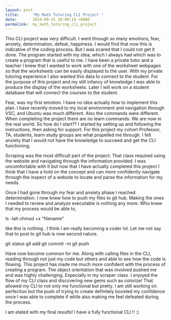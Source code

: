 ```yaml
---
layout: post
title:      "My Math Tutoring CLI Project "
date:       2019-09-15 20:09:19 +0000
permalink:  my_math_tutoring_cli_project
---
```



This CLI project was very difficult.  I went through so many emotions, fear, anxiety, determination, defeat, happiness. I would find that now this is indicative of the coding process.  But I was scared that I could not get it done.  The program started with my idea, which I always had which was to create a program that is useful to me.  I have been a private tutor and a teacher I knew that I wanted to work with one of the worksheet webpages so that the worksheets can be easily displayed to the user.  With my private tutoring experience I also wanted this data to connect to the student.  For the purpose of this project and my still infancy of knowledge I was able to produce the display of the worksheets.  Later I will work on a student database that will connect the courses to the student.

Fear, was my first emotion.  I have no idea actually how to implement this plan.  I have recently moved to my local environment and navigation through VSC, and Ubuntu was much different.  Also the commands were different.  When completing the project there are no learn commands.  We are now in the real world.  So how do I start?? I started by setting up and following the instructions, then asking for support.  For this project my cohort Professor, TA, students, learn study groups are what propelled me through.  I felt anxiety that I would not have the knowledge to succeed and get the CLI functioning.  

Scraping was the most difficult part of the project.  That class required using the website and navigating through the information provided.  I was uncomfortable with it but now that I have actually completed this project I think that I have a hold on the concept and can more confidently navigate through the inspect of a website to locate and parse the information for my needs.  

Once I had gone through my fear and anxiety phase I reached determination.  I now knew how to push my files to git hub.  Making the ones I needed to review and analyze executable is nothing any more.  Who knew that my process would  be able to, 

ls -lah 
chmod +x "filename"

like this is nothing .  I think I am really becoming a coder lol.  Let me not say that to post to git hub is now second nature.  

git status 
git add 
git commit -m 
git push

Have now become common for me.  Along with calling files in the CLI, reading through not just my code but others and able to see how the code is flowing.  This project has made me much more confident with the process of creating a program. The object orientation that was involved pushed me and was highly challenging.  Especially in my scraper class.  I enjoyed the flow of my CLI class and discovering new gems such as colorize! That allowed my CLI to not only me functional but pretty.  I am still working on perfection but the push of trying to create definitely boosted my confidence once I was able to complete if while also making me feel defeated during the process.  

I am elated with my final results! I have a fully functional CLl !! :)




